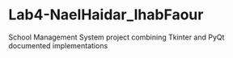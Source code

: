 # Lab4-NaelHaidar_IhabFaour
School Management System project combining Tkinter and PyQt documented implementations
